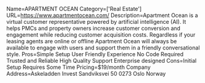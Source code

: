 Name=APARTMENT OCEAN
Category=['Real Estate']
URL=https://www.apartmentocean.com/
Description=Apartment Ocean is a virtual customer representative powered by artificial intelligence (AI). It helps PMCs and property owners increase customer conversion and engagement while reducing customer acquisition costs. Regardless if your leasing agents are online or offline Apartment Ocean will always be available to engage with users and support them in a friendly conversational style.
Pros=Simple Setup User Friendly Experience No Code Required Trusted and Reliable High Quality Support Enterprise designed
Cons=Initial Setup Requires Some Time
Pricing=$19/month
Company Address=Askeladden Invest Sandviksvei 50 0273 Oslo Norway
